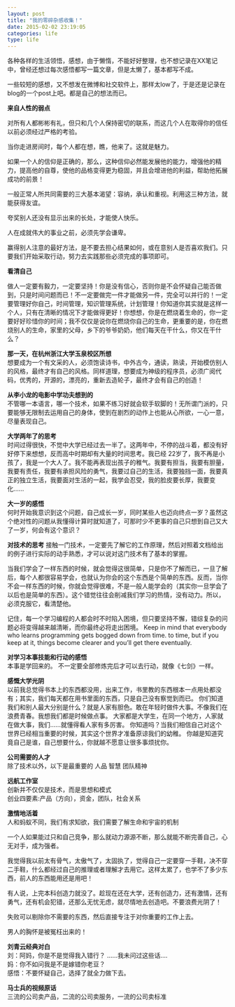 ```yaml
---
layout: post
title: "我的零碎杂感收集！"
date: 2015-02-02 23:19:05
categories: life
type: life
---
```


各种各样的生活领悟，感想，由于懒惰，不能好好整理，也不想记录在XX笔记中，曾经还想过每次感悟都写一篇文章，但是太懒了，基本都写不成。

一些较短的感想，又不想发在微博和社交软件上，那样太low了，于是还是记录在blog的一个post上吧。都是自己的想法而已。


**来自人性的弱点**  

对所有人都彬彬有礼，但只和几个人保持密切的联系，而这几个人在取得你的信任以前必须经过严格的考验。

当你走进房间时，每个人都在想，瞧，他来了。这就是魅力。

如果一个人的信仰是正确的，那么，这种信仰必然能发展他的能力，增强他的精力，提高他的自尊，使他的品格变得更为稳固，并且会增进他的利益，帮助他拓展成功的前景！

一般正常人所共同需要的三大基本渴望：容纳，承认和重视。利用这三种方法，就能获得友谊。

夸奖别人还没有显示出来的长处，才能使人快乐。

人在成就伟大的事业之前，必须先学会谦卑。

赢得别人注意的最好方法，是不要去担心结果如何，或在意别人是否喜欢我们。只要我们开始采取行动，努力去实践那些必须完成的事项即可。

**看清自己**

做人一定要有毅力，一定要坚持！你是没有信心，否则你是不会怀疑自己能否做到，只是时间问题而已！不一定要做完一件才能做另一件，完全可以并行的！一定要管理好你自己，时间管理，知识管理系统，计划管理！你知道你其实就是这样一个人，只有在清晰的情况下才能做得更好！你想想，你是在燃烧着生命的，你一定要好好珍惜你的时间；我不仅仅是说你在燃烧你自己的生命，更重要的是，你在燃烧别人的生命，家里的父母，乡下的爷爷奶奶，他们每天在干什么，你又在干什么？

**那一天，在杭州浙江大学玉泉校区所想**  
想要成为一个有文采的人，必须饱读诗书，中外古今，通读，熟读，开始模仿别人的风格，最终才有自己的风格。同样道理，想要成为神级的程序员，必须广阅代码，优秀的，开源的，漂亮的，重新去造轮子，最终才会有自己的创造！

**从李小龙的电影中学功夫想到的**  
不管哪一本语言，哪一个技术，如果不练习好就会软手软脚的！无所谓门派的，只要能够无限制去运用自己的身体，使到在剧烈的动作上也能从心所欲，一心一意，尽量表现自己。

**大学两年了的思考**  
时间过得很快，不觉中大学已经过去一半了。这两年中，不停的战斗着，都没有好好停下来想想，反而高中时期却有大量的时间思考。我已经 22岁了，我不再是小孩了，我是一个大人了。我不能再表现出孩子的稚气。我要有担当，我要有胆量，我要有责任，我要有承担风险的勇气，我要过自己的生活，我要独挡一面，我要真正的独立生活，我要面对生活的一起，我学会忍受，我的脸皮要长厚，我要变化……

**大一岁的感悟**  
何时开始我意识到这个问题，自己成长一岁，同时某些人也迈向终点一岁？虽然这个绝对性的问题从我懂得计算时就知道了，可那时少不更事的自己只想到自己又大了一岁，何会有这个意识？

**对技术的思考**
接触一门技术，一定要先了解它的工作原理，然后对照着文档给出的例子进行实际的动手熟悉，才可以说对这门技术有了基本的掌握。

当我们学会了一样东西的时候，就会觉得这很简单，只是你不了解而已，一旦了解后，每个人都很容易学会，也就认为你会的这个东西是个简单的东西。反而，当你不会一样东西的时候，你就会觉得很难，不是一般人能学会的（其实你一旦学会了以后也是简单的东西）。这个错觉往往会削减我们学习的热情，没有动力。所以，必须克服它，看清楚他。

记住，每一个学习编程的人都会时不时陷入困境，但只要坚持不懈，错综复杂的问题必将变得越来越清晰，而你最终必将走出困境。
Keep in mind that everybody who learns programming gets bogged down from time.
to time, but if you keep at it, things become clearer and you’ll get there eventually.

**对学习本事技能和行动的感悟**  
本事是学回来的。
不一定要全部修炼完后才可以去行动，就像《七剑》一样。

**感慨大学光阴**  
以前我总觉得书本上的东西都没用，出来工作，书里教的东西根本一点用处都没有；其实，我们每天都在用书里面的东西，只是自己没有察觉到而已。
你们知道我们和别人最大分别是什么？就是人家有胆色。敢在年轻时做件大事。不像我们在浪费青春。我想我们都是时候做点事。
大家都是大学生，在同一个地方，人家就在做大事，我们……就懂得看人家有多厉害。
你知道吗？当我们相信自己对这个世界已经相当重要的时候，其实这个世界才准备原谅我们的幼稚。
你越是知道究竟自己是谁，自己想要什么，你就越不愿意让很多事烦扰你。

**公司需要的人才**  
除了技术以外，以下是最重要的
人品
智慧
团队精神

**远航工作室**  
创新并不仅仅是技术，而是思想和模式  
创业四要素:产品（方向），资金，团队，社会关系

**激情地活着**  
人和蚂蚁不同，我们有求知欲，我们需要了解生命和宇宙的机制

一个人如果能过只和自己竞争，那么就动力源源不断，那么就能不断完善自己，心无对手，成为强者。

我觉得我以前太有骨气，太傲气了，太固执了，觉得自己一定要穿一手鞋，决不穿二手鞋，什么都经过自己的推理或者理解才去用它。这样太累了，也学不了多少东西，前人的东西能用还是用吧！

有人说，上完本科创造力就没了。趁现在还在大学，还有创造力，还有激情，还有勇气，还有机会犯错，还那么无忧无虑，就尽情地去创造吧。不要浪费光阴了！

失败可以剔除你不需要的东西，然后直接专注于对你重要的工作上去。

男人的胸怀是被冤枉出来的！

**刘青云经典对白**  
刘：阿妈，你是不是觉得我入错行？ ……我未问过这些话….  
妈：你不如问我是不是嫁错你老豆？  
感悟：不要怀疑自己，选择了就全力做下去。

**马士兵的视频原话**  
三流的公司卖产品，二流的公司卖服务，一流的公司卖标准